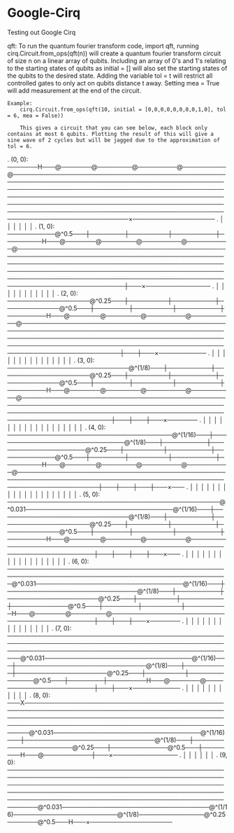 # Google-Cirq
Testing out Google Cirq

qft:
	To run the quantum fourier transform code, import qft, running cirq.Circuit.from_ops(qft(n)) will create a quantum fourier transform circuit of size n on a linear array of qubits.
	Including an array of 0's and 1's relating to the starting states of qubits as initial = [] will also set the starting states of the qubits to the desired state.
	Adding the variable tol = t will restrict all controlled gates to only act on qubits distance t away.
	Setting mea = True will add measurement at the end of the circuit.
	
	Example:
		cirq.Circuit.from_ops(qft(10, initial = [0,0,0,0,0,0,0,0,1,0], tol = 6, mea = False)) 
		
		This gives a circuit that you can see below, each block only contains at most 6 qubits. Plotting the result of this will give a sine wave of 2 cycles but will be jagged due to the approximation of tol = 6.

.		(0, 0): ───────H───@───────@────────@─────────@──────────@───────────────────────────────────────────────────────────────────────────────────────────────────────────────────────────────────────────────────────────────────────────────────────────────────────────────────────────────────────────────────────────────────────────────────────────────────────────────────────────────────────×───────────────────
.                          │       │        │         │          │                                                                                                                                                                                                                                                                                                                                       │
.		(1, 0): ───────────@^0.5───┼────────┼─────────┼──────────┼─────────H───@───────@────────@─────────@──────────@───────────────────────────────────────────────────────────────────────────────────────────────────────────────────────────────────────────────────────────────────────────────────────────────────────────────────────────────────────────────────────────────────────────────────┼───×───────────────
.								   │        │         │          │             │       │        │         │          │                                                                                                                                                                                                                                                                                   │   │
.		(2, 0): ───────────────────@^0.25───┼─────────┼──────────┼─────────────@^0.5───┼────────┼─────────┼──────────┼─────────H───@───────@────────@─────────@──────────@───────────────────────────────────────────────────────────────────────────────────────────────────────────────────────────────────────────────────────────────────────────────────────────────────────────────────────────────┼───┼───×───────────
.											│         │          │                     │        │         │          │             │       │        │         │          │                                                                                                                                                                                                                               │   │   │
.		(3, 0): ────────────────────────────@^(1/8)───┼──────────┼─────────────────────@^0.25───┼─────────┼──────────┼─────────────@^0.5───┼────────┼─────────┼──────────┼─────────H───@───────@────────@─────────@──────────@───────────────────────────────────────────────────────────────────────────────────────────────────────────────────────────────────────────────────────────────────────────┼───┼───┼───×───────
.													  │          │                              │         │          │                     │        │         │          │             │       │        │         │          │                                                                                                                                                                           │   │   │   │
.		(4, 0): ──────────────────────────────────────@^(1/16)───┼──────────────────────────────@^(1/8)───┼──────────┼─────────────────────@^0.25───┼─────────┼──────────┼─────────────@^0.5───┼────────┼─────────┼──────────┼─────────H───@───────@────────@─────────@──────────@───────────────────────────────────────────────────────────────────────────────────────────────────────────────────────┼───┼───┼───┼───×───
.																 │                                        │          │                              │         │          │                     │        │         │          │             │       │        │         │          │                                                                                                                       │   │   │   │   │
.		(5, 0): ─────────────────────────────────────────────────@^0.031──────────────────────────────────@^(1/16)───┼──────────────────────────────@^(1/8)───┼──────────┼─────────────────────@^0.25───┼─────────┼──────────┼─────────────@^0.5───┼────────┼─────────┼──────────┼─────────H───@───────@────────@─────────@──────────────────────────────────────────────────────────────────────────────┼───┼───┼───┼───×───
.																													 │                                        │          │                              │         │          │                     │        │         │          │             │       │        │         │                                                                              │   │   │   │
.		(6, 0): ─────────────────────────────────────────────────────────────────────────────────────────────────────@^0.031──────────────────────────────────@^(1/16)───┼──────────────────────────────@^(1/8)───┼──────────┼─────────────────────@^0.25───┼─────────┼──────────┼─────────────@^0.5───┼────────┼─────────┼──────────H───@───────@────────@──────────────────────────────────────────────┼───┼───┼───×───────
.																																										 │                                        │          │                              │         │          │                     │        │         │              │       │        │                                              │   │   │
.		(7, 0): ─────────────────────────────────────────────────────────────────────────────────────────────────────────────────────────────────────────────────────────@^0.031──────────────────────────────────@^(1/16)───┼──────────────────────────────@^(1/8)───┼──────────┼─────────────────────@^0.25───┼─────────┼──────────────@^0.5───┼────────┼─────────H───@───────@────────────────────────┼───┼───×───────────
.																																																							 │                                        │          │                              │         │                      │        │             │       │                        │   │
.		(8, 0): ───X─────────────────────────────────────────────────────────────────────────────────────────────────────────────────────────────────────────────────────────────────────────────────────────────────────────@^0.031──────────────────────────────────@^(1/16)───┼──────────────────────────────@^(1/8)───┼──────────────────────@^0.25───┼─────────────@^0.5───┼────────H───@───────────┼───×───────────────
.																																																																				 │                                        │                               │                     │            │           │
.		(9, 0): ─────────────────────────────────────────────────────────────────────────────────────────────────────────────────────────────────────────────────────────────────────────────────────────────────────────────────────────────────────────────────────────────────@^0.031──────────────────────────────────@^(1/16)────────────────────────@^(1/8)───────────────@^0.25───────@^0.5───H───×───────────────────